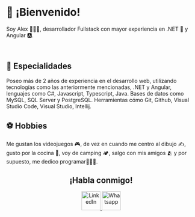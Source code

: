 # 🦝 ¡Bienvenido!
<p>Soy Alex 🙋🏼‍♂️, desarrollador Fullstack con mayor experiencia en .NET 👾 y Angular 🅰.</p>
<br>

## 💙 Especialidades
<p>Poseo más de 2 años de experiencia en el desarrollo web, utilizando tecnologías como las anteriormente mencionadas, .NET y Angular, lenguajes como C#, Javascript, Typescript, Java. Bases de datos como MySQL, SQL Server y PostgreSQL. Herramientas cómo Git, Github, Visual Studio Code, Visual Studio, Intellij.</p>


## ⚽ Hobbies
<p>Me gustan los videojuegos 🎮, de vez en cuando me centro al dibujo ✍, gusto por la cocina 🍳, voy de camping 🏕️, salgo con mis amigos 🫂 y por supuesto, me dedico programar👨🏼‍💻.</p>

<h2 align="center">¡Habla conmigo!</h2>
<p align="center" justify-content="space-between">
    <a href="https://www.linkedin.com/in/alexisbermudez/" target="_blank">
        <img height="50px" src="https://cdn-icons-png.flaticon.com/512/356/356045.png" alt="LinkedIn">
    </a>
    <a href="https://api.whatsapp.com/send?phone=573004236579" target="_blank">
        <img height="50px" src="https://cdn-icons-png.flaticon.com/512/356/356033.png" alt="Whatsapp">
    </a>
</p>
